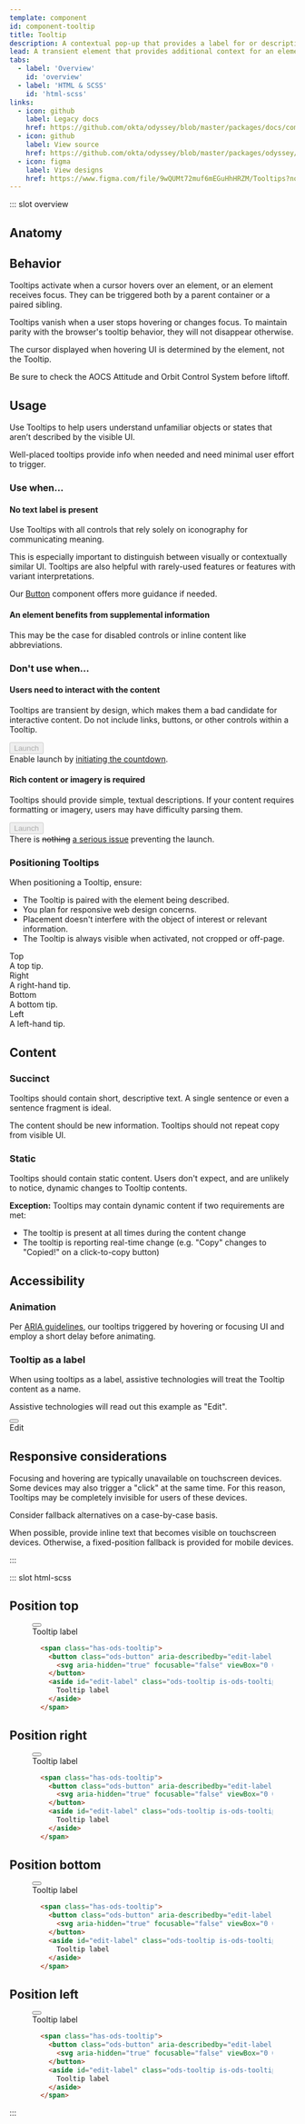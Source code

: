 ```yaml
---
template: component
id: component-tooltip
title: Tooltip
description: A contextual pop-up that provides a label for or description of an element.
lead: A transient element that provides additional context for an element when it receives hover or focus.
tabs:
  - label: 'Overview'
    id: 'overview'
  - label: 'HTML & SCSS'
    id: 'html-scss'
links:
  - icon: github
    label: Legacy docs
    href: https://github.com/okta/odyssey/blob/master/packages/docs/components/tooltip.md
  - icon: github
    label: View source
    href: https://github.com/okta/odyssey/blob/master/packages/odyssey/src/scss/components/_tooltip.scss
  - icon: figma
    label: View designs
    href: https://www.figma.com/file/9wQUMt72muf6mEGuHhHRZM/Tooltips?node-id=25%3A2
---
```


::: slot overview

## Anatomy

<Anatomy img="images/anatomy-tooltip.svg" />

## Behavior

<Description>

Tooltips activate when a cursor hovers over an element, or an element receives focus. They can be triggered both by a parent container or a paired sibling.

Tooltips vanish when a user stops hovering or changes focus. To maintain parity with the browser's tooltip behavior, they will not disappear otherwise.

The cursor displayed when hovering UI is determined by the element, not the Tooltip.

</Description>

<Visual>
  <p>
    Be sure to check the
    <span class="has-ods-tooltip">
      <abbr tabindex="0" aria-describedby="aocs-tip">AOCS</abbr>
      <span id="aocs-tip" class="ods-tooltip is-ods-tooltip-top" role="tooltip">
        Attitude and Orbit Control System
      </span>
    </span>
    before liftoff.
  </p>
</Visual>

## Usage

<Description>

Use Tooltips to help users understand unfamiliar objects or states that aren’t described by the visible UI.

Well-placed tooltips provide info when needed and need minimal user effort to trigger.

</Description>

### Use when...

#### No text label is present

<Description>

Use Tooltips with all controls that rely solely on iconography for communicating meaning.

This is especially important to distinguish between visually or contextually similar UI. Tooltips are also helpful with rarely-used features or features with variant interpretations.

Our <a href="/components/button/">Button</a> component offers more guidance if needed.

</Description>

<Visual variant="positive">
  <template>
    <span class="has-ods-tooltip">
      <button class="ods-button" aria-describedby="edit-label">
        <svg aria-hidden="true" focusable="false" viewBox="0 0 14 14" fill="none" xmlns="http://www.w3.org/2000/svg" class="ods-icon"><path fill-rule="evenodd" clip-rule="evenodd" d="M12.8008 2.78969L11.2103 1.19923C10.9447 0.933589 10.5121 0.933589 10.2465 1.19923L9 2.44572L11.5543 5L12.8007 3.75351C13.0664 3.48787 13.0664 3.05533 12.8008 2.78969ZM3.5 13L10.5 6L8 3.5L1 10.5V13L3.5 13Z" fill="currentColor"/></svg>
      </button>
      <aside id="edit-label" class="ods-tooltip is-ods-tooltip-top" role="tooltip">
        Edit
      </aside>
    </span>
  </template>
</Visual>

#### An element benefits from supplemental information

<Description>

This may be the case for disabled controls or inline content like abbreviations.

</Description>

<Visual variant="positive">
  <template>
    <span class="has-ods-tooltip sample--tip">
      <button class="ods-button" aria-describedby="launch-description" disabled>
        Launch
      </button>
      <aside id="launch-description" class="ods-tooltip is-ods-tooltip-left" role="tooltip">
        Unable to launch before countdown completes.
      </aside>
    </span>
  </template>
</Visual>

### Don't use when...

#### Users need to interact with the content

<Description>

Tooltips are transient by design, which makes them a bad candidate for interactive content. Do not include links, buttons, or other controls within a Tooltip.

</Description>

<Visual variant="negative">
  <span class="has-ods-tooltip sample--tip">
    <button class="ods-button" aria-describedby="download-description-link" disabled>
      Launch
    </button>
    <aside id="download-description-link" class="ods-tooltip is-ods-tooltip-right" role="tooltip">
      Enable launch by <a href="#">initiating the countdown</a>.
    </aside>
  </span>
</Visual>

#### Rich content or imagery is required

<Description>

Tooltips should provide simple, textual descriptions. If your content requires formatting or imagery, users may have difficulty parsing them.

</Description>

<Visual variant="negative">
  <span class="has-ods-tooltip sample--tip">
    <button class="ods-button" aria-describedby="download-description-image" disabled>
      Launch
    </button>
    <aside id="download-description-image" class="ods-tooltip is-ods-tooltip-top" role="tooltip">
      There is <del data-a11y-start=" [deletion start] "  data-a11y-end=" [deletion end] ">nothing</del> <ins data-a11y-start=" [insertion start] "  data-a11y-end=" [insertion end] ">a serious issue</ins> preventing the launch.
    </aside>
  </span>
</Visual>

### Positioning Tooltips

<Description>

When positioning a Tooltip, ensure:

* The Tooltip is paired with the element being described.
* You plan for responsive web design concerns.
* Placement doesn't interfere with the object of interest or relevant information.
* The Tooltip is always visible when activated, not cropped or off-page.

</Description>

<Visual>
  <div>
    <span class="has-ods-tooltip sample--tip">
      <abbr tabindex="0" aria-describedby="tip-top">Top</abbr>
      <aside id="tip-top" class="ods-tooltip is-ods-tooltip-top" role="tooltip">
        A top tip.
      </aside>
    </span>
    <span class="has-ods-tooltip sample--tip">
      <abbr tabindex="0" aria-describedby="tip-right">Right</abbr>
      <aside id="tip-right" class="ods-tooltip is-ods-tooltip-right" role="tooltip">
        A right-hand tip.
      </aside>
    </span>
    <span class="has-ods-tooltip sample--tip">
      <abbr tabindex="0" aria-describedby="tip-bottom">Bottom</abbr>
      <aside id="tip-bottom" class="ods-tooltip is-ods-tooltip-bottom" role="tooltip">
        A bottom tip.
      </aside>
    </span>
    <span class="has-ods-tooltip sample--tip">
      <abbr tabindex="0" aria-describedby="tip-left">Left</abbr>
      <aside id="tip-left" class="ods-tooltip is-ods-tooltip-left" role="tooltip">
        A left-hand tip.
      </aside>
    </span>
  </div>
</Visual>

## Content

### Succinct

<Description>

Tooltips should contain short, descriptive text. A single sentence or even a sentence fragment is ideal.

The content should be new information. Tooltips should not repeat copy from visible UI.

</Description>

### Static

<Description>

Tooltips should contain static content. Users don't expect, and are unlikely to notice, dynamic changes to Tooltip contents.

**Exception:** Tooltips may contain dynamic content if two requirements are met:

* The tooltip is present at all times during the content change
* The tooltip is reporting real-time change (e.g. "Copy" changes to "Copied!" on a click-to-copy button)

</Description>

## Accessibility

### Animation

<Description>

Per <a href="https://www.w3.org/TR/wai-aria-1.1/#tooltip">ARIA guidelines</a>, our tooltips triggered by hovering or focusing UI and employ a short delay before animating.

</Description>

### Tooltip as a label

<Description>

When using tooltips as a label, assistive technologies will treat the Tooltip content as a name.

Assistive technologies will read out this example as "Edit".

</Description>

<Visual>
  <span class="has-ods-tooltip">
    <button class="ods-button" aria-labelledby="access-edit-label">
      <svg aria-hidden="true" focusable="false" viewBox="0 0 14 14" fill="none" xmlns="http://www.w3.org/2000/svg" class="ods-icon"><path fill-rule="evenodd" clip-rule="evenodd" d="M12.8008 2.78969L11.2103 1.19923C10.9447 0.933589 10.5121 0.933589 10.2465 1.19923L9 2.44572L11.5543 5L12.8007 3.75351C13.0664 3.48787 13.0664 3.05533 12.8008 2.78969ZM3.5 13L10.5 6L8 3.5L1 10.5V13L3.5 13Z" fill="currentColor"/></svg>
    </button>
    <aside id="access-edit-label" class="ods-tooltip is-ods-tooltip-top" role="tooltip">
      Edit
    </aside>
  </span>
</Visual>

## Responsive considerations

<Description>

Focusing and hovering are typically unavailable on touchscreen devices. Some devices may also trigger a "click" at the same time. For this reason, Tooltips may be completely invisible for users of these devices.

Consider fallback alternatives on a case-by-case basis.

When possible, provide inline text that becomes visible on touchscreen devices. Otherwise, a fixed-position fallback is provided for mobile devices.

</Description>

:::

::: slot html-scss


## Position top

<figure class="docs-example" data-optional>
  <div class="docs-example--rendered">
    <span class="has-ods-tooltip">
      <button class="ods-button" aria-describedby="edit-label">
        <svg aria-hidden="true" focusable="false" viewBox="0 0 14 14" fill="none" class="ods-icon"><path fill-rule="evenodd" clip-rule="evenodd" d="M7 13C10.3137 13 13 10.3137 13 7C13 3.68629 10.3137 1 7 1C3.68629 1 1 3.68629 1 7C1 10.3137 3.68629 13 7 13ZM8 4C8 4.55228 7.55228 5 7 5C6.44772 5 6 4.55228 6 4C6 3.44772 6.44772 3 7 3C7.55228 3 8 3.44772 8 4ZM8 6V11H6V6H8Z" fill="currentColor"></path></svg>
      </button>
      <aside id="edit-label" class="ods-tooltip is-ods-tooltip-top" role="tooltip">
        Tooltip label
      </aside>
    </span>
  </div>

  ```html
    <span class="has-ods-tooltip">
      <button class="ods-button" aria-describedby="edit-label">
        <svg aria-hidden="true" focusable="false" viewBox="0 0 14 14" fill="none" class="ods-icon">...</svg>
      </button>
      <aside id="edit-label" class="ods-tooltip is-ods-tooltip-top" role="tooltip">
        Tooltip label
      </aside>
    </span>
  ```
</figure>

## Position right

<figure class="docs-example" data-optional>
  <div class="docs-example--rendered">
    <span class="has-ods-tooltip">
      <button class="ods-button" aria-describedby="edit-label">
        <svg aria-hidden="true" focusable="false" viewBox="0 0 14 14" fill="none" class="ods-icon"><path fill-rule="evenodd" clip-rule="evenodd" d="M7 13C10.3137 13 13 10.3137 13 7C13 3.68629 10.3137 1 7 1C3.68629 1 1 3.68629 1 7C1 10.3137 3.68629 13 7 13ZM8 4C8 4.55228 7.55228 5 7 5C6.44772 5 6 4.55228 6 4C6 3.44772 6.44772 3 7 3C7.55228 3 8 3.44772 8 4ZM8 6V11H6V6H8Z" fill="currentColor"></path></svg>
      </button>
      <aside id="edit-label" class="ods-tooltip is-ods-tooltip-right" role="tooltip">
        Tooltip label
      </aside>
    </span>
  </div>

  ```html
    <span class="has-ods-tooltip">
      <button class="ods-button" aria-describedby="edit-label">
        <svg aria-hidden="true" focusable="false" viewBox="0 0 14 14" fill="none" class="ods-icon">...</svg>
      </button>
      <aside id="edit-label" class="ods-tooltip is-ods-tooltip-right" role="tooltip">
        Tooltip label
      </aside>
    </span>
  ```
</figure>

## Position bottom

<figure class="docs-example" data-optional>
  <div class="docs-example--rendered">
    <span class="has-ods-tooltip">
      <button class="ods-button" aria-describedby="edit-label">
        <svg aria-hidden="true" focusable="false" viewBox="0 0 14 14" fill="none" class="ods-icon"><path fill-rule="evenodd" clip-rule="evenodd" d="M7 13C10.3137 13 13 10.3137 13 7C13 3.68629 10.3137 1 7 1C3.68629 1 1 3.68629 1 7C1 10.3137 3.68629 13 7 13ZM8 4C8 4.55228 7.55228 5 7 5C6.44772 5 6 4.55228 6 4C6 3.44772 6.44772 3 7 3C7.55228 3 8 3.44772 8 4ZM8 6V11H6V6H8Z" fill="currentColor"></path></svg>
      </button>
      <aside id="edit-label" class="ods-tooltip is-ods-tooltip-bottom" role="tooltip">
        Tooltip label
      </aside>
    </span>
  </div>

  ```html
    <span class="has-ods-tooltip">
      <button class="ods-button" aria-describedby="edit-label">
        <svg aria-hidden="true" focusable="false" viewBox="0 0 14 14" fill="none" class="ods-icon">...</svg>
      </button>
      <aside id="edit-label" class="ods-tooltip is-ods-tooltip-bottom" role="tooltip">
        Tooltip label
      </aside>
    </span>
  ```
</figure>

## Position left

<figure class="docs-example" data-optional>
  <div class="docs-example--rendered">
    <span class="has-ods-tooltip">
      <button class="ods-button" aria-describedby="edit-label">
        <svg aria-hidden="true" focusable="false" viewBox="0 0 14 14" fill="none" class="ods-icon"><path fill-rule="evenodd" clip-rule="evenodd" d="M7 13C10.3137 13 13 10.3137 13 7C13 3.68629 10.3137 1 7 1C3.68629 1 1 3.68629 1 7C1 10.3137 3.68629 13 7 13ZM8 4C8 4.55228 7.55228 5 7 5C6.44772 5 6 4.55228 6 4C6 3.44772 6.44772 3 7 3C7.55228 3 8 3.44772 8 4ZM8 6V11H6V6H8Z" fill="currentColor"></path></svg>
      </button>
      <aside id="edit-label" class="ods-tooltip is-ods-tooltip-left" role="tooltip">
        Tooltip label
      </aside>
    </span>
  </div>

  ```html
    <span class="has-ods-tooltip">
      <button class="ods-button" aria-describedby="edit-label">
        <svg aria-hidden="true" focusable="false" viewBox="0 0 14 14" fill="none" class="ods-icon">...</svg>
      </button>
      <aside id="edit-label" class="ods-tooltip is-ods-tooltip-left" role="tooltip">
        Tooltip label
      </aside>
    </span>
  ```
</figure>

:::

